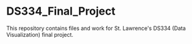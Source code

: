 # DS334_Final_Project
This repository contains files and work for St. Lawrence's DS334 (Data Visualization) final project.
